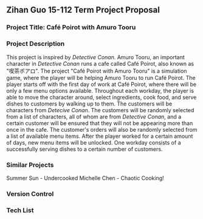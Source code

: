 ## Zihan Guo 15-112 Term Project Proposal

### Project Title: Café Poirot with Amuro Tooru
### Project Description
This project is inspired by *Detective Conan*. Amuro Tooru, an important character in *Detective Conan* runs a cafe called Café Poirot, also known as "喫茶ポアロ". The project "Café Poirot with Amuro Tooru" is a simulation game, where the player will be helping Amuro Tooru to run Café Poirot. The player starts off with the first day of work at Café Poirot, where there will be only a few menu options available. Throughout each workday, the player is able to move the character around, select ingredients, cook food, and serve dishes to customers by walking up to them. The customers will be characters from *Detecive Conan*. The customers will be randomly selected from a list of characters, all of whom are from *Detective Conan*, and a certain customer will be ensured that they will not be appearing more than once in the cafe. The customer's orders will also be randomly selected from a list of available menu items. After the player worked for a certain amount of days, new menu items will be unlocked. One workday consists of a successfully serving dishes to a certain number of customers.



### Similar Projects

Summer Sun - Undercooked
Michelle Chen - Chaotic Cooking!


### Version Control


### Tech List